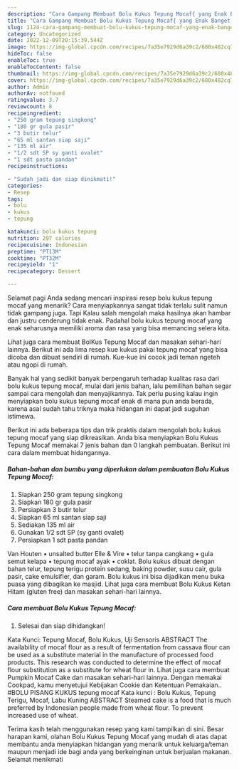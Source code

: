 ```yaml
---
description: "Cara Gampang Membuat Bolu Kukus Tepung Mocaf{ yang Enak Banget,  Menu Buat lebaran"
title: "Cara Gampang Membuat Bolu Kukus Tepung Mocaf{ yang Enak Banget,  Menu Buat lebaran"
slug: 1124-cara-gampang-membuat-bolu-kukus-tepung-mocaf-yang-enak-banget-menu-buat-lebaran
category: Uncategorized
date: 2022-12-09T20:15:39.544Z
image: https://img-global.cpcdn.com/recipes/7a35e7929d6a39c2/680x482cq70/bolu-kukus-tepung-mocaf-foto-resep-utama.jpg
hideToc: false
enableToc: true
enableTocContent: false
thumbnail: https://img-global.cpcdn.com/recipes/7a35e7929d6a39c2/680x482cq70/bolu-kukus-tepung-mocaf-foto-resep-utama.jpg
cover: https://img-global.cpcdn.com/recipes/7a35e7929d6a39c2/680x482cq70/bolu-kukus-tepung-mocaf-foto-resep-utama.jpg
author: Admin
authorAv: notfound
ratingvalue: 3.7
reviewcount: 8
recipeingredient:
- "250 gram tepung singkong"
- "180 gr gula pasir"
- "3 butir telur"
- "65 ml santan siap saji"
- "135 ml air"
- "1/2 sdt SP sy ganti ovalet"
- "1 sdt pasta pandan"
recipeinstructions:

- "Sudah jadi dan siap dinikmati!"
categories:
- Resep
tags:
- bolu
- kukus
- tepung

katakunci: bolu kukus tepung 
nutrition: 297 calories
recipecuisine: Indonesian
preptime: "PT13M"
cooktime: "PT32M"
recipeyield: "1"
recipecategory: Dessert

---
```



Selamat pagi Anda sedang mencari inspirasi resep bolu kukus tepung mocaf yang menarik? Cara menyiapkannya sangat tidak terlalu sulit namun tidak gampang juga. Tapi Kalau salah mengolah maka hasilnya akan hambar dan justru cenderung tidak enak. Padahal bolu kukus tepung mocaf yang enak seharusnya memiliki aroma dan rasa yang bisa memancing selera kita.


Lihat juga cara membuat BolKus Tepung Mocaf dan masakan sehari-hari lainnya. Berikut ini ada lima resep kue kukus pakai tepung mocaf yang bisa dicoba dan dibuat sendiri di rumah. Kue-kue ini cocok jadi teman ngeteh atau ngopi di rumah.

Banyak hal yang sedikit banyak berpengaruh terhadap kualitas rasa dari bolu kukus tepung mocaf, mulai dari jenis bahan, lalu pemilihan bahan segar sampai cara mengolah dan menyajikannya. Tak perlu pusing kalau ingin menyiapkan bolu kukus tepung mocaf enak di mana pun anda berada, karena asal sudah tahu triknya maka hidangan ini dapat jadi suguhan istimewa.


Berikut ini ada beberapa tips dan trik praktis dalam mengolah bolu kukus tepung mocaf yang siap dikreasikan. Anda bisa menyiapkan Bolu Kukus Tepung Mocaf memakai 7 jenis bahan dan 0 langkah pembuatan. Berikut ini cara dalam membuat hidangannya.

<!--inarticleads1-->

##### Bahan-bahan dan bumbu yang diperlukan dalam pembuatan Bolu Kukus Tepung Mocaf:

1. Siapkan 250 gram tepung singkong
1. Siapkan 180 gr gula pasir
1. Persiapkan 3 butir telur
1. Siapkan 65 ml santan siap saji
1. Sediakan 135 ml air
1. Gunakan 1/2 sdt SP (sy ganti ovalet)
1. Persiapkan 1 sdt pasta pandan


Van Houten • unsalted butter Elle &amp; Vire • telur tanpa cangkang • gula semut kelapa • tepung mocaf ayak • coklat. Bolu kukus dibuat dengan bahan telur, tepung terigu protein sedang, baking powder, susu cair, gula pasir, cake emulsifier, dan garam. Bolu kukus ini bisa dijadikan menu buka puasa yang dibagikan ke masjid. Lihat juga cara membuat Bolu Kukus Ketan Hitam (gluten free) dan masakan sehari-hari lainnya. 

<!--inarticleads2-->

##### Cara membuat Bolu Kukus Tepung Mocaf:


1. Selesai dan siap dihidangkan!

Kata Kunci: Tepung Mocaf, Bolu Kukus, Uji Sensoris ABSTRACT The availability of mocaf flour as a result of fermentation from cassava flour can be used as a substitute material in the manufacture of processed food products. This research was conducted to determine the effect of mocaf flour substitution as a substitute for wheat flour in. Lihat juga cara membuat Pumpkin Mocaf Cake dan masakan sehari-hari lainnya. Dengan memakai Cookpad, kamu menyetujui Kebijakan Cookie dan Ketentuan Pemakaian.. #BOLU PISANG KUKUS tepung mocaf Kata kunci : Bolu Kukus, Tepung Terigu, Mocaf, Labu Kuning ABSTRACT Steamed cake is a food that is much preferred by Indonesian people made from wheat flour. To prevent increased use of wheat. 

Terima kasih telah menggunakan resep yang kami tampilkan di sini. Besar harapan kami, olahan Bolu Kukus Tepung Mocaf yang mudah di atas dapat membantu anda menyiapkan hidangan yang menarik untuk keluarga/teman maupun menjadi ide bagi anda yang berkeinginan untuk berjualan makanan. Selamat menikmati
